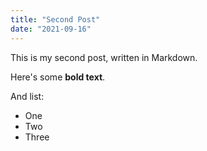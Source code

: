 ```yaml
---
title: "Second Post"
date: "2021-09-16"
---
```


This is my second post, written in Markdown.

Here's some **bold text**.

And list:

- One
- Two
- Three
